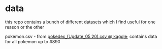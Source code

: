 # data

this repo contains a bunch of different datasets which I find useful for one reason or the other

pokemon.csv - from [pokedex_(Update_05.20).csv @ kaggle](https://www.kaggle.com/mariotormo/complete-pokemon-dataset-updated-090420/version/6?select=pokedex_%28Update_05.20%29.csv); contains data for all pokemon up to #890

